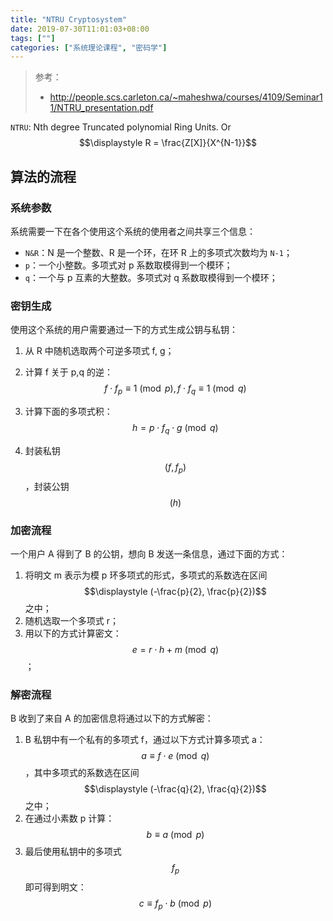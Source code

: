 ```yaml
---
title: "NTRU Cryptosystem"
date: 2019-07-30T11:01:03+08:00
tags: [""]
categories: ["系统理论课程", "密码学"]
---
```


> 参考：
>
> - <http://people.scs.carleton.ca/~maheshwa/courses/4109/Seminar11/NTRU_presentation.pdf>


`NTRU`: Nth degree Truncated polynomial Ring Units. Or $$\displaystyle R = \frac{Z[X]}{X^{N-1}}$$

## 算法的流程

### 系统参数

系统需要一下在各个使用这个系统的使用者之间共享三个信息：

- `N&R`：N 是一个整数、R 是一个环，在环 R 上的多项式次数均为 `N-1`；
- `p`：一个小整数。多项式对 p 系数取模得到一个模环；
- `q`：一个与 p 互素的大整数。多项式对 q 系数取模得到一个模环；

### 密钥生成

使用这个系统的用户需要通过一下的方式生成公钥与私钥：

1. 从 R 中随机选取两个可逆多项式 f, g；
2. 计算 f 关于 p,q 的逆：$$f \cdot f_p \equiv 1 \pmod{p}, f \cdot f_q \equiv 1 \pmod{q}$$

3. 计算下面的多项式积：$$h = p \cdot f_q \cdot g \pmod{q}$$

4. 封装私钥 $$(f, f_p)$$，封装公钥 $$(h)$$

### 加密流程

一个用户 A 得到了 B 的公钥，想向 B 发送一条信息，通过下面的方式：

1. 将明文 m 表示为模 p 环多项式的形式，多项式的系数选在区间 $$\displaystyle (-\frac{p}{2}, \frac{p}{2})$$ 之中；
2. 随机选取一个多项式 r；
3. 用以下的方式计算密文：$$e = r \cdot h + m \pmod{q}$$；

### 解密流程

B 收到了来自 A 的加密信息将通过以下的方式解密：

1. B 私钥中有一个私有的多项式 f，通过以下方式计算多项式 a：$$a \equiv f \cdot e \pmod{q}$$，其中多项式的系数选在区间 $$\displaystyle (-\frac{q}{2}, \frac{q}{2})$$ 之中；
2. 在通过小素数 p 计算：$$b \equiv a \pmod{p}$$
3. 最后使用私钥中的多项式 $$f_p$$ 即可得到明文：$$c \equiv f_p \cdot b \pmod{p}$$


